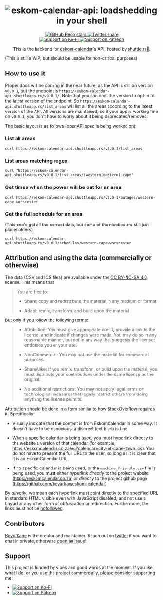 <div align="center">
  <h1 alt="Eskom-calendar-api: loadshedding in your shell">
    <img src="https://github.com/beyarkay/eskom-calendar/blob/main/imgs/header.png" alt="eskom-calendar-api: loadshedding in your shell">
  </h1>

  <a href="https://github.com/beyarkay/eskom-calendar-api">
    <img alt="GitHub Repo stars" src="https://img.shields.io/github/stars/beyarkay/eskom-calendar-api?style=social">
  </a>

  <a href="https://twitter.com/intent/tweet?text=Hey%20@beyarkay%20I%20love%20eskom-calendar!">
    <img alt="Twitter share" src="https://img.shields.io/twitter/follow/beyarkay?label=Say%20hi%20on%20Twitter%21&style=social">
  </a>
  <br>
  <a href="https://ko-fi.com/beyarkay">
    <img alt="Support on Ko-Fi" src="https://img.shields.io/badge/Ko--Fi-Once%20off%20donation-ff5f5f">
  </a>

  <a href="https://patreon.com/user?u=91320409&utm_medium=clipboard_copy&utm_source=copyLink&utm_campaign=creatorshare_creator&utm_content=join_link">
    <img alt="Support on Patreon" src="https://img.shields.io/badge/Patreon-Recurring%20donation%20%E2%9D%A4%EF%B8%8F-red">
  </a>

  <p>
    This is the backend for <a href="https://github.com/beyarkay/eskom-calendar">eskom-calendar</a>'s API, hosted by <a href="https://www.shuttle.rs/">shuttle.rs🚀</a>.
  </p>
</div>

(This is still a WIP, but should be usable for non-critical purposes)

## How to use it

Proper docs will be coming in the near future, as the API is still on version `v0.0.1`, but 
the endpoint is `https://eskom-calendar-api.shuttleapp.rs/v0.0.1/`. Note that you can omit the
version to opt-in to the latest version of the endpoint. So `https://eskom-calendar-api.shuttleapp.rs/list_areas`
will list all the areas according to the latest version of the API. All versions are maintained, so if
your app is working fine on `v0.0.1`, you don't have to worry about it being deprecated/removed.

The basic layout is as follows (openAPI spec is being worked on):

### List all areas
```
curl https://eskom-calendar-api.shuttleapp.rs/v0.0.1/list_areas
```

### List areas matching regex
```
curl "https://eskom-calendar-api.shuttleapp.rs/v0.0.1/list_areas/(western|eastern)-cape"
```

### Get times when the power will be out for an area
```
curl https://eskom-calendar-api.shuttleapp.rs/v0.0.1/outages/western-cape-worscester
```

### Get the full schedule for an area

(This one's got all the correct data, but some of the niceties are still just placeholders)

```
curl https://eskom-calendar-api.shuttleapp.rs/v0.0.1/schedules/western-cape-worscester
```

## Attribution and using the data (commercially or otherwise)

The data (CSV and ICS files) are available under the
[CC BY-NC-SA 4.0](https://creativecommons.org/licenses/by-nc-sa/4.0/) license. This means
that

> You are free to:
>
> - Share: copy and redistribute the material in any medium or format
>
> - Adapt: remix, transform, and build upon the material

But only if you follow the following terms:

> - Attribution: You must give appropriate credit, provide a link to the license,
>   and indicate if changes were made. You may do so in any reasonable manner, but
>   not in any way that suggests the licensor endorses you or your use.
>
> - NonCommercial: You may not use the material for commercial purposes.
>
> - ShareAlike: If you remix, transform, or build upon the material, you must
>   distribute your contributions under the same license as the original.
>
> - No additional restrictions: You may not apply legal terms or technological
>   measures that legally restrict others from doing anything the license permits.

Attribution should be done in a form similar to how
[StackOverflow](https://stackoverflow.blog/2009/06/25/attribution-required/) requires it.
Specifically:

- Visually indicate that the content is from EskomCalendar in some way.
  It doesn’t have to be obnoxious; a discreet text blurb is fine.

- When a specific calendar is being used, you must hyperlink directly to the website's
  version of that calendar (for example, https://eskomcalendar.co.za/ec?calendar=city-of-cape-town.ics).
  You do not have to present the full URL to the user, so long as it is clear that it is an EskomCalendar
  URL.

- If no specific calendar is being used, or the `machine_friendly.csv` file is being used, you must either
  hyperlink *directly* to the project website (https://eskomcalendar.co.za) or *directly* to the
  project github page (https://github.com/beyarkay/eskom-calendar)

By *directly*, we mean each hyperlink must point directly to the specified URL in standard HTML
visible even with JavaScript disabled, and not use a tinyurl or any other form of obfuscation
or redirection. Furthermore, the links must not be
[nofollowed](https://googleblog.blogspot.com/2005/01/preventing-comment-spam.html).


## Contributors

[Boyd Kane](https://github.com/beyarkay) is the creator and maintainer. Reach out
on [twitter](https://twitter.com/beyarkay) if you want to chat in private, otherwise
[open an issue](https://github.com/beyarkay/eskom-calendar-api/issues/new)!

## Support

This project is funded by vibes and good words at the moment. If you like what I do,
or you use the project commercially, please consider supporting me:

- <a href="https://ko-fi.com/beyarkay">
    <img alt="Support on Ko-Fi" src="https://img.shields.io/badge/Ko--Fi-Buy%20me%20a%20coffee!-ff5f5f">
  </a>
- <a href="https://patreon.com/user?u=91320409&utm_medium=clipboard_copy&utm_source=copyLink&utm_campaign=creatorshare_creator&utm_content=join_link">
    <img alt="Support on Patreon" src="https://img.shields.io/badge/Patreon-Recurring%20support%20%E2%9D%A4%EF%B8%8F-red">
  </a>


